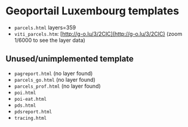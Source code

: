 # Geoportail Luxembourg templates

- `parcels.html` layers=359
- `viti_parcels.htm`: [http://g-o.lu/3/2CIC](http://g-o.lu/3/2CIC) (zoom 1/6000 to see the layer data)

## Unused/unimplemented template

- `pagreport.html` (no layer found)
- `parcels_go.html` (no layer found)
- `parcels_prof.html` (no layer found)
- `poi.html`
- `poi-eat.html`
- `pds.html`
- `pdsreport.html`
- `tracing.html`
